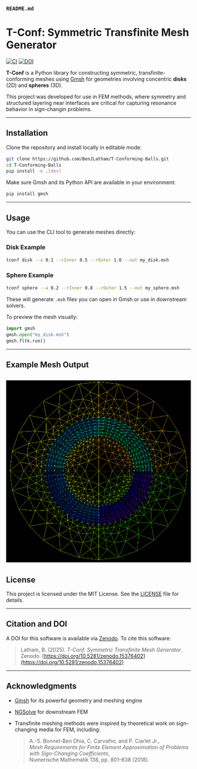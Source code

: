 ###  `README.md`

# T-Conf: Symmetric Transfinite Mesh Generator

[![CI](https://github.com/BenJLatham/T-Conforming-Balls/actions/workflows/ci.yml/badge.svg)](https://github.com/BenJLatham/T-Conforming-Balls/actions/workflows/ci.yml)
[![DOI](https://zenodo.org/badge/DOI/10.5281/zenodo.15376402.svg)](https://doi.org/10.5281/zenodo.15376402)

**T-Conf** is a Python library for constructing symmetric, transfinite-conforming meshes using [Gmsh](https://gmsh.info/) for geometries involving concentric **disks** (2D) and **spheres** (3D).

This project was developed for use in FEM methods, where symmetry and structured layering near interfaces are critical for capturing resonance behavior in sign-changin problems.

---

## Installation

Clone the repository and install locally in editable mode:

```bash
git clone https://github.com/BenJLatham/T-Conforming-Balls.git
cd T-Conforming-Balls
pip install -e .[dev]
````

Make sure Gmsh and its Python API are available in your environment:

```bash
pip install gmsh
```

---

## Usage

You can use the CLI tool to generate meshes directly:

### Disk Example

```bash
tconf disk --a 0.1 --rInner 0.5 --rOuter 1.0 --out my_disk.msh
```

### Sphere Example

```bash
tconf sphere --a 0.2 --rInner 0.8 --rOuter 1.5 --out my_sphere.msh
```

These will generate `.msh` files you can open in Gmsh or use in downstream solvers.

To preview the mesh visually:

```python
import gmsh
gmsh.open("my_disk.msh")
gmsh.fltk.run()
```

---

## Example Mesh Output
![Example Mesh](examples/sample_disk.png)
---

##  License

This project is licensed under the MIT License. See the [LICENSE](LICENSE) file for details.

---

##  Citation and DOI

A DOI for this software is available via [Zenodo](https://zenodo.org/). To cite this software:

> Latham, B. (2025). *T-Conf: Symmetric Transfinite Mesh Generator*. Zenodo. [https://doi.org/10.5281/zenodo.15376402](https://doi.org/10.5281/zenodo.15376402)


---

##  Acknowledgments

* [Gmsh](https://gmsh.info/) for its powerful geometry and meshing engine
* [NGSolve](https://ngsolve.org/) for downstream FEM
* Transfinite meshing methods were inspired by theoretical work on sign-changing media for FEM, including:

  > A.-S. Bonnet-Ben Dhia, C. Carvalho, and P. Ciarlet Jr.,  
  > *Mesh Requirements for Finite Element Approximation of Problems with Sign-Changing Coefficients*,  
  > Numerische Mathematik 138, pp. 801–838 (2018).